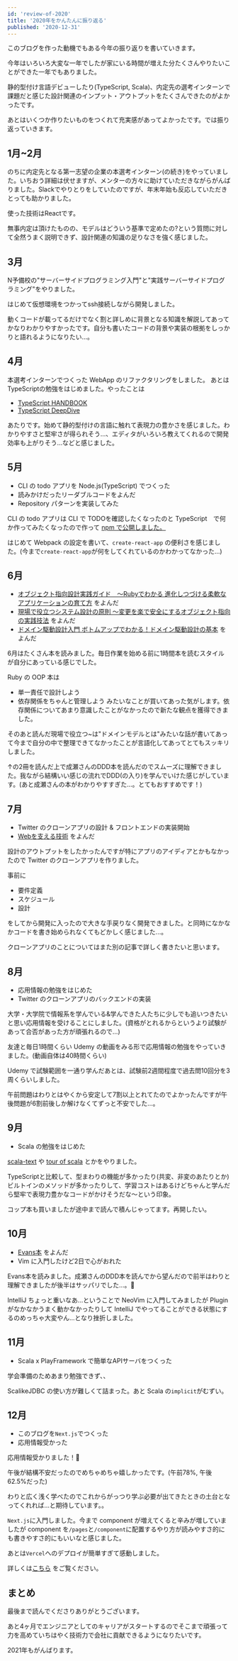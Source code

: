 ```yaml
---
id: 'review-of-2020'
title: '2020年をかんたんに振り返る'
published: '2020-12-31'
---
```


このブログを作った動機でもある今年の振り返りを書いていきます。

今年はいろいろ大変な一年でしたが家にいる時間が増えた分たくさんやりたいことができた一年でもありました。

静的型付け言語デビューしたり(TypeScript, Scala)、内定先の選考インターンで課題だと感じた設計関連のインプット・アウトプットをたくさんできたのがよかったです。

あとはいくつか作りたいものをつくれて充実感があってよかったです。では振り返っていきます。

## 1月~2月
のちに内定先となる第一志望の企業の本選考インターン(の続き)をやっていました。いちおう詳細は伏せますが、メンターの方々に助けていただきながらがんばりました。Slackでやりとりをしていたのですが、年末年始も反応していただきとっても助かりました。

使った技術はReactです。

無事内定は頂けたものの、モデルはどういう基準で定めたの?という質問に対して全然うまく説明できず、設計関連の知識の足りなさを強く感じました。

## 3月
N予備校の"サーバーサイドプログラミング入門"と"実践サーバーサイドプログラミング"をやりました。

はじめて仮想環境をつかってssh接続しながら開発しました。

動くコードが載ってるだけでなく割と詳しめに背景となる知識を解説してあってかなりわかりやすかったです。自分も書いたコードの背景や実装の根拠をしっかりと語れるようになりたい...。

## 4月
本選考インターンでつくった WebApp のリファクタリングをしました。
あとはTypeScriptの勉強をはじめました。やったことは
- [TypeScript HANDBOOK](https://www.typescriptlang.org/docs/handbook/intro.html)
- [TypeScript DeepDive](https://typescript-jp.gitbook.io/deep-dive/)

あたりです。始めて静的型付けの言語に触れて表現力の豊かさを感じました。わかりやすさと堅牢さが得られそう...、エディタがいろいろ教えてくれるので開発効率も上がりそう...などと感じました。

## 5月
- CLI の todo アプリを Node.js(TypeScript) でつくった
- 読みかけだったリーダブルコードをよんだ
- Repository パターンを実装してみた

<!-- 言い回し微妙かも？ -->
<!-- もうちょっとかくか？ -->
CLI の todo アプリは CLI で TODOを確認したくなったのと TypeScript　で何か作ってみたくなったので作って [npm で公開しました。](https://www.npmjs.com/package/great-todo-cli)

はじめて Webpack の設定を書いて、`create-react-app` の便利さを感じました。(今まで`create-react-app`が何をしてくれているのかわかってなかった...)

## 6月
- [オブジェクト指向設計実践ガイド　～Rubyでわかる 進化しつづける柔軟なアプリケーションの育て方](https://www.amazon.co.jp/dp/B01L8SEVYI/ref=dp-kindle-redirect?_encoding=UTF8&btkr=1)
をよんだ
- [現場で役立つシステム設計の原則 〜変更を楽で安全にするオブジェクト指向の実践技法](https://www.amazon.co.jp/dp/B073GSDBGT/ref=dp-kindle-redirect?_encoding=UTF8&btkr=1)
をよんだ
- [ドメイン駆動設計入門 ボトムアップでわかる！ドメイン駆動設計の基本](https://www.amazon.co.jp/dp/B082WXZVPC/ref=dp-kindle-redirect?_encoding=UTF8&btkr=1)
をよんだ

<!-- 言い回し微妙かも？ -->
6月はたくさん本を読みました。毎日作業を始める前に1時間本を読むスタイルが自分にあっている感じでした。

Ruby の OOP 本は
- 単一責任で設計しよう
- 依存関係をちゃんと管理しよう
みたいなことが買いてあった気がします。依存関係についてあまり意識したことがなかったので新たな観点を獲得できました。

そのあと読んだ現場で役立つ~は"ドメインモデルとは"みたいな話が書いてあって今まで自分の中で整理できてなかったことが言語化してあってとてもスッキリしました。

↑の2冊を読んだ上で成瀬さんのDDD本を読んだのでスムーズに理解できました。我ながら結構いい感じの流れでDDD(の入り)を学んでいけた感じがしています。(あと成瀬さんの本がわかりやすすぎた...。とてもおすすめです！)

## 7月
- Twitter のクローンアプリの設計 & フロントエンドの実装開始
- [Webを支える技術](https://www.amazon.co.jp/Web%E3%82%92%E6%94%AF%E3%81%88%E3%82%8B%E6%8A%80%E8%A1%93-HTTP%E3%80%81URI%E3%80%81HTML%E3%80%81%E3%81%9D%E3%81%97%E3%81%A6REST-WEB-PRESS-plus/dp/4774142042)
をよんだ

設計のアウトプットをしたかったんですが特にアプリのアイディアとかもなかったので Twitter のクローンアプリを作りました。

事前に
- 要件定義
- スケジュール
- 設計

をしてから開発に入ったので大きな手戻りなく開発できました。と同時になかなかコードを書き始められなくてもどかしく感じました...。

クローンアプリのことについてはまた別の記事で詳しく書きたいと思います。

## 8月
- 応用情報の勉強をはじめた
- Twitter のクローンアプリのバックエンドの実装

大学・大学院で情報系を学んでいる&学んできた人たちに少しでも追いつきたいと思い応用情報を受けることにしました。(資格がとれるからというより試験があって合否があった方が頑張れるので...)

友達と毎日1時間くらい Udemy の動画をみる形で応用情報の勉強をやっていきました。(動画自体は40時間くらい)

Udemy で試験範囲を一通り学んだあとは、試験前2週間程度で過去問10回分を3周くらいしました。

午前問題はわりとはやくから安定して7割以上とれてたのでよかったんですが午後問題が6割前後しか解けなくてずっと不安でした...。

## 9月
- Scala の勉強をはじめた

[scala-text](https://scala-text.github.io/scala_text/)
や
[tour of scala](https://github.com/kyu08/tour-of-scala)
とかをやりました。

TypeScriptと比較して、型まわりの機能が多かったり(共変、非変のあたりとか)ビルトインのメソッドが多かったりして、学習コストはあるけどちゃんと学んだら堅牢で表現力豊かなコードがかけそうだな〜という印象。

コップ本も買いましたが途中まで読んで積んじゃってます。再開したい。

## 10月
- [Evans本](https://www.amazon.co.jp/dp/B00GRKD6XU/ref=dp-kindle-redirect?_encoding=UTF8&btkr=1)
をよんだ
- Vim に入門したけど2日で心がおれた

Evans本を読みました。成瀬さんのDDD本を読んでから望んだので前半はわりと理解できましたが後半はサッパリでした...。🤔

IntelliJ ちょっと重いなあ...ということで NeoVim に入門してみましたが Plugin がなかなかうまく動かなかったりして IntelliJ でやってることができる状態にするのめっちゃ大変やん...となり挫折しました。

## 11月
- Scala x PlayFramework で簡単なAPIサーバをつくった

学会準備のためあまり勉強できず、、

ScalikeJDBC の使い方が難しくて詰まった。あと Scala の`implicit`がむずい。 

## 12月
- このブログを`Next.js`でつくった
- 応用情報受かった

<!-- 応用情報について -->
応用情報受かりました！🎉

午後が結構不安だったのでめちゃめちゃ嬉しかったです。(午前78%, 午後62.5%だった)


わりと広く浅く学べたのでこれからがっつり学ぶ必要が出てきたときの土台となってくれれば...と期待しています。。

`Next.js`に入門しました。今まで component が増えてくると辛みが増していましたが component を`/pages`と`/component`に配置するやり方が読みやすさ的にも書きやすさ的にもいいなと感じました。

あとは`Vercel`へのデプロイが簡単すぎて感動しました。

詳しくは[こちら](https://blog.kyu08.vercel.app/posts/constructed-blog)
をご覧ください。

## まとめ
最後まで読んでくださりありがとうございます。

あと4ヶ月でエンジニアとしてのキャリアがスタートするのでそこまで頑張って力を高めていちはやく技術力で会社に貢献できるようになりたいです。

2021年もがんばります。